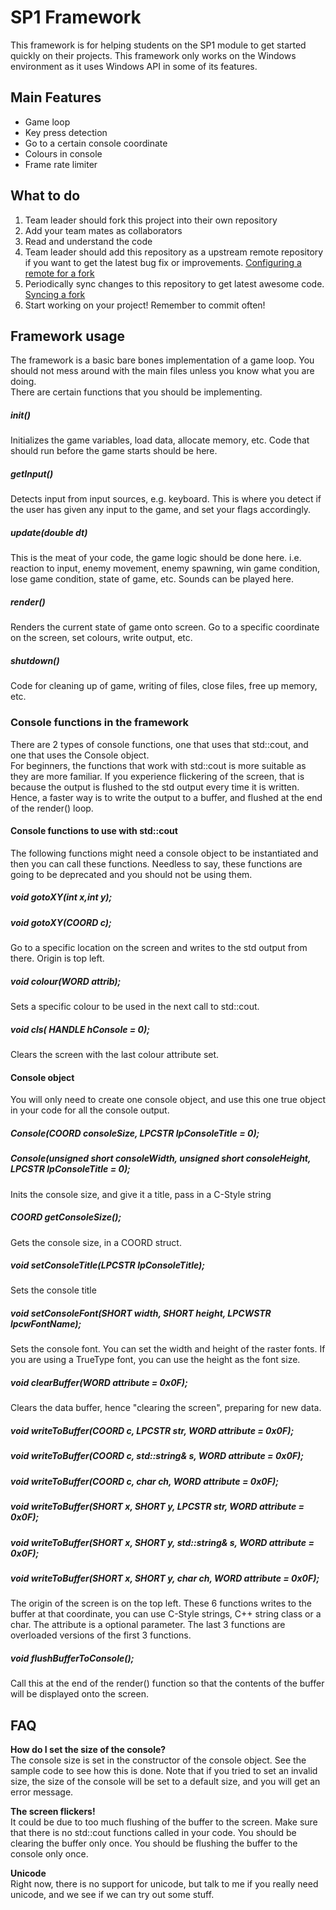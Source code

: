 SP1 Framework
============

This framework is for helping students on the SP1 module to get started quickly on their projects. This framework only works on the Windows environment as it uses Windows API in some of its features. 

Main Features
-------------

- Game loop  
- Key press detection  
- Go to a certain console coordinate  
- Colours in console  
- Frame rate limiter  

What to do
----------

1. Team leader should fork this project into their own repository
2. Add your team mates as collaborators
3. Read and understand the code
4. Team leader should add this repository as a upstream remote repository if you want to get the latest bug fix or improvements. [Configuring a remote for a fork](https://help.github.com/articles/configuring-a-remote-for-a-fork)
5. Periodically sync changes to this repository to get latest awesome code. [Syncing a fork](https://help.github.com/articles/syncing-a-fork)
6. Start working on your project! Remember to commit often!

Framework usage
---------------

The framework is a basic bare bones implementation of a game loop. You should not mess around with the main files unless you know what you are doing.  
There are certain functions that you should be implementing.
##### init()
Initializes the game variables, load data, allocate memory, etc. Code that should run before the game starts should be here.

##### getInput()
Detects input from input sources, e.g. keyboard. This is where you detect if the user has given any input to the game, and set your flags accordingly.

##### update(double dt)
This is the meat of your code, the game logic should be done here. i.e. reaction to input, enemy movement, enemy spawning, win game condition, lose game condition, state of game, etc.
Sounds can be played here.

##### render()
Renders the current state of game onto screen. Go to a specific coordinate on the screen, set colours, write output, etc.

##### shutdown()
Code for cleaning up of game, writing of files, close files, free up memory, etc.

### Console functions in the framework

There are 2 types of console functions, one that uses that std::cout, and one that uses the Console object.  
For beginners, the functions that work with std::cout is more suitable as they are more familiar.
If you experience flickering of the screen, that is because the output is flushed to the std output every time it is written. Hence, a faster way is to write the output to a buffer, and flushed at the end of the render() loop.

#### Console functions to use with std::cout
The following functions might need a console object to be instantiated and then you can call these functions. Needless to say, these functions are going to be deprecated and you should not be using them.

##### void gotoXY(int x,int y);
##### void gotoXY(COORD c);
Go to a specific location on the screen and writes to the std output from there. Origin is top left.

##### void colour(WORD attrib);
Sets a specific colour to be used in the next call to std::cout.

##### void cls( HANDLE hConsole = 0);
Clears the screen with the last colour attribute set.

#### Console object
You will only need to create one console object, and use this one true object in your code for all the console output. 

##### Console(COORD consoleSize, LPCSTR lpConsoleTitle = 0);
##### Console(unsigned short consoleWidth, unsigned short consoleHeight, LPCSTR lpConsoleTitle = 0);
Inits the console size, and give it a title, pass in a C-Style string

##### COORD getConsoleSize();  
Gets the console size, in a COORD struct.

##### void setConsoleTitle(LPCSTR lpConsoleTitle);
Sets the console title

##### void setConsoleFont(SHORT width, SHORT height, LPCWSTR lpcwFontName); 
Sets the console font. You can set the width and height of the raster fonts. If you are using a TrueType font, you can use the height as the font size. 

##### void clearBuffer(WORD attribute = 0x0F);
Clears the data buffer, hence "clearing the screen", preparing for new data.

##### void writeToBuffer(COORD c, LPCSTR str, WORD attribute = 0x0F);
##### void writeToBuffer(COORD c, std::string& s, WORD attribute = 0x0F);
##### void writeToBuffer(COORD c, char ch, WORD attribute = 0x0F);
##### void writeToBuffer(SHORT x, SHORT y, LPCSTR str, WORD attribute = 0x0F);
##### void writeToBuffer(SHORT x, SHORT y, std::string& s, WORD attribute = 0x0F);
##### void writeToBuffer(SHORT x, SHORT y, char ch, WORD attribute = 0x0F);  
The origin of the screen is on the top left.
These 6 functions writes to the buffer at that coordinate, you can use C-Style strings, C++ string class or a char. The attribute is a optional parameter. The last 3 functions are overloaded versions of the first 3 functions.


##### void flushBufferToConsole();
Call this at the end of the render() function so that the contents of the buffer will be displayed onto the screen.


FAQ
---

**How do I set the size of the console?**  
The console size is set in the constructor of the console object. See the sample code to see how this is done. Note that if you tried to set an invalid size, the size of the console will be set to a default size, and you will get an error message.

**The screen flickers!**  
It could be due to too much flushing of the buffer to the screen. Make sure that there is no std::cout functions called in your code. You should be clearing the buffer only once. You should be flushing the buffer to the console only once. 

**Unicode**  
Right now, there is no support for unicode, but talk to me if you really need unicode, and we see if we can try out some stuff.
